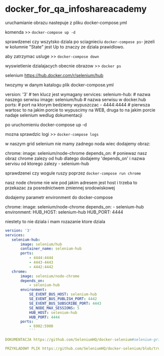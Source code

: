 # docker_for_qa_infoshareacademy

uruchamianie obrazu nastepuje z pliku docker-compose.yml

komenda >> `docker-compose up -d`

sprawdzenei czy wszytsko dziala po sciagnieciu `docker-compose ps`- jezeli w kolumnie "State" jest Up to znaczy ze dziala prawidlowo.

aby zatrzymac usluge >> `docker-compose down`

wyswietlenie dzialajacych obecnie obrazow >> `docker ps`

selenium https://hub.docker.com/r/selenium/hub

twozymy w danym katalogu plik docker-compose.yml

version: '3' # ten klucz jest wymagany
services:
        selenium-hub: # nazwa naszego serwisu
                image: selenium/hub  # nazwa serwisu w docker.hub
                ports: # port na ktorym bedziemy wypuszczac
                        - 4444:4444 # pierwsza wartosc to na jakim porcie to wypuscimy na WEB, druga to na jakim porcie nadaje selenium wedlug dokumentacji

po uruchomieniu docker-compose up -d

mozna sprawdzic logi >> `docker-compose logs`


w naszym grid selenium nie mamy zadnego noda wiec dodajemy obraz:

chrome:
            image: selenium/node-chrome
            depends_on: # poniewaz nasz obraz chrome zalezy od hub dlatego dodajemy 'depends_on' i nazwa servisu od ktorego zalezy
                - selenium-hub
                
                
sprawdzenei czy wogule ruszy poprzez `docker-compose run chrome`

nasz node chrome nie wie pod jakim adresem jest host i trzeba to przekazac za posrednictwem zmiennej srodowiskowej

dodajemy parametr environment do docker-compose

 chrome:
            image: selenium/node-chrome
            depends_on:
                - selenium-hub
            environment:
                HUB_HOST: selenium-hub
                HUB_PORT: 4444
                
 niestety to nie dziala i mam rozazanie ktore dziala
 
 ```yml
 version: '3'
services:
    selenium-hub:
        image: selenium/hub
        container_name: selenium-hub
        ports:
            - 4444:4444
            - 4443-4443
            - 4442:4442
    chrome:
        image: selenium/node-chrome
        depends_on:
            - selenium-hub
        environment:
            SE_EVENT_BUS_HOST: selenium-hub
            SE_EVENT_BUS_PUBLISH_PORT: 4442
            SE_EVENT_BUS_SUBSCRIBE_PORT: 4443
            SE_NODE_MAX_SESSIONS: 5
            HUB_HOST: selenium-hub
            HUB_PORT: 4444
        ports:
            - 6902:5900
            ```

DOKUMENTACJA https://github.com/SeleniumHQ/docker-selenium#selenium-grid-hub-and-nodes

PRZYKLADOWY PLIK https://github.com/SeleniumHQ/docker-selenium/blob/trunk/docker-compose-v3.yml
